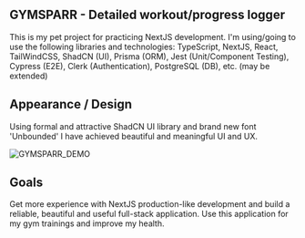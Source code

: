 ## GYMSPARR - Detailed workout/progress logger

This is my pet project for practicing NextJS development. I'm using/going to use the following libraries and technologies: TypeScript, NextJS, React, TailWindCSS, ShadCN (UI), Prisma (ORM), Jest (Unit/Component Testing), Cypress (E2E), Clerk (Authentication), PostgreSQL (DB), etc. (may be extended) 

## Appearance / Design

Using formal and attractive ShadCN UI library and brand new font 'Unbounded' I have achieved beautiful and meaningful UI and UX.

![GYMSPARR_DEMO](https://github.com/limarkdl/next-gym-fullstack/assets/116545670/7d897a37-f2b1-414b-a3f1-0f2448fdecd0)

## Goals

Get more experience with NextJS production-like development and build a reliable, beautiful and useful full-stack application. 
Use this application for my gym trainings and improve my health.

